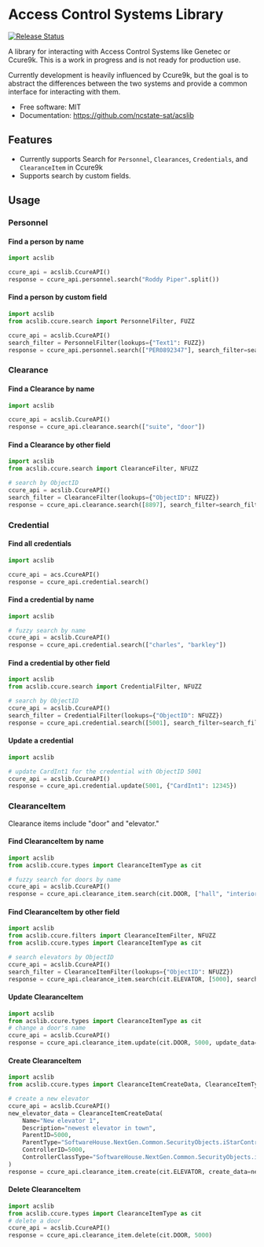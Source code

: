 # Access Control Systems Library


<p align="left">
<a href="https://pypi.org/project/acslib/">
    <img src="https://img.shields.io/pypi/v/acslib.svg"
        alt = "Release Status">
</a>


A library for interacting with Access Control Systems like Genetec or Ccure9k. This is a work in progress and is not ready for production use.

Currently development is heavily influenced by Ccure9k, but the goal is to abstract the differences between the two systems and provide a common
interface for interacting with them.


</p>



* Free software: MIT
* Documentation: <https://github.com/ncstate-sat/acslib>


## Features

* Currently supports Search for `Personnel`, `Clearances`, `Credentials`, and `ClearanceItem` in Ccure9k
* Supports search by custom fields.

## Usage

### Personnel

#### Find a person by name

```python
import acslib

ccure_api = acslib.CcureAPI()
response = ccure_api.personnel.search("Roddy Piper".split())
```

#### Find a person by custom field

```python
import acslib
from acslib.ccure.search import PersonnelFilter, FUZZ

ccure_api = acslib.CcureAPI()
search_filter = PersonnelFilter(lookups={"Text1": FUZZ})
response = ccure_api.personnel.search(["PER0892347"], search_filter=search_filter)
```

### Clearance

#### Find a Clearance by name

```python
import acslib

ccure_api = acslib.CcureAPI()
response = ccure_api.clearance.search(["suite", "door"])
```

#### Find a Clearance by other field

```python
import acslib
from acslib.ccure.search import ClearanceFilter, NFUZZ

# search by ObjectID
ccure_api = acslib.CcureAPI()
search_filter = ClearanceFilter(lookups={"ObjectID": NFUZZ})
response = ccure_api.clearance.search([8897], search_filter=search_filter)
```

### Credential

#### Find all credentials

```python
import acslib

ccure_api = acs.CcureAPI()
response = ccure_api.credential.search()
```

#### Find a credential by name

```python
import acslib

# fuzzy search by name
ccure_api = acslib.CcureAPI()
response = ccure_api.credential.search(["charles", "barkley"])
```

#### Find a credential by other field

```python
import acslib
from acslib.ccure.search import CredentialFilter, NFUZZ

# search by ObjectID
ccure_api = acslib.CcureAPI()
search_filter = CredentialFilter(lookups={"ObjectID": NFUZZ})
response = ccure_api.credential.search([5001], search_filter=search_filter)
```

#### Update a credential

```python
import acslib

# update CardInt1 for the credential with ObjectID 5001
ccure_api = acslib.CcureAPI()
response = ccure_api.credential.update(5001, {"CardInt1": 12345})
```

### ClearanceItem

Clearance items include "door" and "elevator."

#### Find ClearanceItem by name

```python
import acslib
from acslib.ccure.types import ClearanceItemType as cit

# fuzzy search for doors by name
ccure_api = acslib.CcureAPI()
response = ccure_api.clearance_item.search(cit.DOOR, ["hall", "interior"])
```

#### Find ClearanceItem by other field

```python
import acslib
from acslib.ccure.filters import ClearanceItemFilter, NFUZZ
from acslib.ccure.types import ClearanceItemType as cit

# search elevators by ObjectID
ccure_api = acslib.CcureAPI()
search_filter = ClearanceItemFilter(lookups={"ObjectID": NFUZZ})
response = ccure_api.clearance_item.search(cit.ELEVATOR, [5000], search_filter=search_filter)
```

#### Update ClearanceItem

```python
import acslib
from acslib.ccure.types import ClearanceItemType as cit
# change a door's name
ccure_api = acslib.CcureAPI()
response = ccure_api.clearance_item.update(cit.DOOR, 5000, update_data={"Name": "new door name 123"})
```

#### Create ClearanceItem

```python
import acslib
from acslib.ccure.types import ClearanceItemCreateData, ClearanceItemType as cit

# create a new elevator
ccure_api = acslib.CcureAPI()
new_elevator_data = ClearanceItemCreateData(
    Name="New elevator 1",
    Description="newest elevator in town",
    ParentID=5000,
    ParentType="SoftwareHouse.NextGen.Common.SecurityObjects.iStarController",
    ControllerID=5000,
    ControllerClassType="SoftwareHouse.NextGen.Common.SecurityObjects.iStarController"
)
response = ccure_api.clearance_item.create(cit.ELEVATOR, create_data=new_elevator_data)
```

#### Delete ClearanceItem

```python
import acslib
from acslib.ccure.types import ClearanceItemType as cit
# delete a door
ccure_api = acslib.CcureAPI()
response = ccure_api.clearance_item.delete(cit.DOOR, 5000)
```
